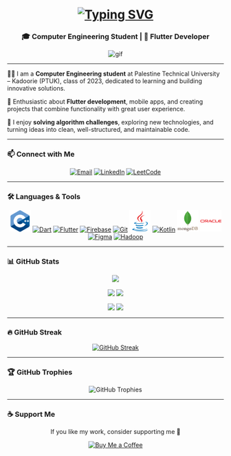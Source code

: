 <h1 align="center">
  <a href="https://git.io/typing-svg">
    <img src="https://readme-typing-svg.herokuapp.com?font=Fira+Code&pause=1000&color=2E6FF3&width=435&lines=%F0%9F%91%8B+Hi%2C+I'm+Rand+Ethar" alt="Typing SVG" />
  </a>
</h1>

<h3 align="center">🎓 Computer Engineering Student | 💙 Flutter Developer</h3>

<p align="center">
  <img src="https://media4.giphy.com/media/v1.Y2lkPTc5MGI3NjExOWZ3anF4NnhlZXAzZ29jYXptdXdyODg4cnZobDZvNmlud2p3M2hkbiZlcD12MV9pbnRlcm5hbF9naWZfYnlfaWQmY3Q9Zw/L1R1tvI9svkIWwpVYr/giphy.webp" alt="gif" width="400"/>
</p>

---

👩‍💻 I am a **Computer Engineering student** at Palestine Technical University – Kadoorie (PTUK), class of 2023, dedicated to learning and building innovative solutions.  

📱 Enthusiastic about **Flutter development**, mobile apps, and creating projects that combine functionality with great user experience.  

🧩 I enjoy **solving algorithm challenges**, exploring new technologies, and turning ideas into clean, well-structured, and maintainable code.

---

### 📫 Connect with Me
<p align="center">
  <a href="mailto:randethar@gmail.com"><img src="https://img.shields.io/badge/Email-randethar@gmail.com-red?style=for-the-badge&logo=gmail" alt="Email"/></a>
  <a href="https://linkedin.com/in/rand-ethar" target="_blank"><img src="https://img.shields.io/badge/LinkedIn-Rand%20Ethar-blue?style=for-the-badge&logo=linkedin" alt="LinkedIn"/></a>
  <a href="https://leetcode.com/rand_ethar" target="_blank"><img src="https://img.shields.io/badge/LeetCode-Rand_Ethar-orange?style=for-the-badge&logo=leetcode" alt="LeetCode"/></a>
</p>

---

### 🛠️ Languages & Tools
<p align="center">
  <a href="https://www.w3schools.com/cpp/" target="_blank"><img src="https://raw.githubusercontent.com/devicons/devicon/master/icons/cplusplus/cplusplus-original.svg" alt="C++" width="50" height="50"/></a>
  <a href="https://dart.dev" target="_blank"><img src="https://www.vectorlogo.zone/logos/dartlang/dartlang-icon.svg" alt="Dart" width="50" height="50"/></a>
  <a href="https://flutter.dev" target="_blank"><img src="https://www.vectorlogo.zone/logos/flutterio/flutterio-icon.svg" alt="Flutter" width="50" height="50"/></a>
  <a href="https://firebase.google.com/" target="_blank"><img src="https://www.vectorlogo.zone/logos/firebase/firebase-icon.svg" alt="Firebase" width="50" height="50"/></a>
  <a href="https://git-scm.com/" target="_blank"><img src="https://www.vectorlogo.zone/logos/git-scm/git-scm-icon.svg" alt="Git" width="50" height="50"/></a>
  <a href="https://www.java.com" target="_blank"><img src="https://raw.githubusercontent.com/devicons/devicon/master/icons/java/java-original.svg" alt="Java" width="50" height="50"/></a>
  <a href="https://kotlinlang.org" target="_blank"><img src="https://www.vectorlogo.zone/logos/kotlinlang/kotlinlang-icon.svg" alt="Kotlin" width="50" height="50"/></a>
  <a href="https://www.mongodb.com/" target="_blank"><img src="https://raw.githubusercontent.com/devicons/devicon/master/icons/mongodb/mongodb-original-wordmark.svg" alt="MongoDB" width="50" height="50"/></a>
  <a href="https://www.oracle.com/" target="_blank"><img src="https://raw.githubusercontent.com/devicons/devicon/master/icons/oracle/oracle-original.svg" alt="Oracle" width="50" height="50"/></a>
  <a href="https://www.figma.com/" target="_blank"><img src="https://www.vectorlogo.zone/logos/figma/figma-icon.svg" alt="Figma" width="50" height="50"/></a>
  <a href="https://hadoop.apache.org/" target="_blank"><img src="https://www.vectorlogo.zone/logos/apache_hadoop/apache_hadoop-icon.svg" alt="Hadoop" width="50" height="50"/></a>
</p>

---

### 📊 GitHub Stats
<p align="center">
  <img src="https://github-profile-summary-cards.vercel.app/api/cards/profile-details?username=RandEthar&theme=aura" width="600"/>
</p>

<p align="center">
  <img src="https://github-profile-summary-cards.vercel.app/api/cards/repos-per-language?username=RandEthar&theme=aura" width="300"/>
  <img src="https://github-profile-summary-cards.vercel.app/api/cards/most-commit-language?username=RandEthar&theme=aura" width="300"/>
</p>

<p align="center">
  <img src="https://github-profile-summary-cards.vercel.app/api/cards/stats?username=RandEthar&theme=aura" width="300"/>
  <img src="https://github-profile-summary-cards.vercel.app/api/cards/productive-time?username=RandEthar&theme=aura&utcOffset=8" width="300"/>
</p>

---

### 🔥 GitHub Streak
<p align="center">
  <a href="https://git.io/streak-stats">
    <img src="https://streak-stats.demolab.com?user=RandEthar&theme=neon" alt="GitHub Streak" />
  </a>
</p>

---

### 🏆 GitHub Trophies
<p align="center">
  <img src="https://github-profile-trophy.vercel.app/?username=RandEthar&theme=onedark&row=1&column=6" alt="GitHub Trophies"/>
</p>

---

### ☕ Support Me
<p align="center">
  If you like my work, consider supporting me 💛  
</p>
<p align="center">
  <a href="https://www.buymeacoffee.com/randethar"><img src="https://cdn.buymeacoffee.com/buttons/v2/default-yellow.png" height="50" width="210" alt="Buy Me a Coffee" /></a>
</p>
